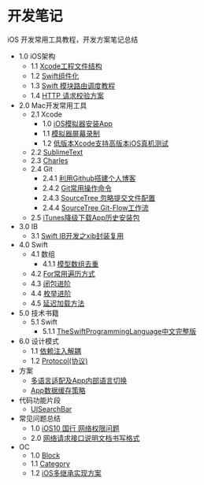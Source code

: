 # 开发笔记
iOS 开发常用工具教程，开发方案笔记总结

* 1.0 iOS架构
	* 1.1 [Xcode工程文件结构](https://github.com/LengYi/Note/blob/master/1.0/1.1/Xcode工程文件结构/工程文件结构.md)
	* 1.2 [Swift组件化](1.0/1.2/componentization.md)
	* 1.3 [Swift 模块路由调度教程](https://github.com/LengYi/TestURLNav)
	* 1.4 [HTTP 请求校验方案](1.0/1.4/authod.md)
* 2.0 Mac开发常用工具
	* 2.1 Xcode
		* 1.0 [iOS模拟器安装App](2.0/2.1/1.0/iOS模拟器安装App.md)
		* 1.1 [模拟器屏幕录制](2.0/2.1/1.1/record.md) 
		* 1.2 [低版本Xcode支持高版本iOS真机测试](2.0/2.1/1.2/run.md)
	* 2.2 [SublimeText](https://github.com/LengYi/Note/blob/master/2.0/2.2/SublimeText.md)
	* 2.3 [Charles](https://github.com/LengYi/Note/blob/master/2.0/2.3/Charles.md)
	* 2.4 Git
		* 2.4.1 [利用Github搭建个人博客](https://github.com/LengYi/Note/blob/master/2.0/2.4/2.4.1/blog.md)
		* 2.4.2 [Git常用操作命令](https://github.com/LengYi/Note/blob/master/2.0/2.4/2.4.2/command.md)
		* 2.4.3 [SourceTree 忽略提交文件配置](https://github.com/LengYi/Note/blob/master/2.0/2.4/2.4.3/gitignore.md)
		* 2.4.4 [SourceTree Git-Flow工作流](https://github.com/LengYi/Note/blob/master/2.0/2.4/2.4.4/SourceTree.md)
	* 2.5 [iTunes降级下载App历史安装包](2.0/2.5/) 
* 3.0 IB
	* 3.1 [Swift IB开发之xib封装复用](https://github.com/LengYi/Note/blob/master/3.0/3.1/xib.md) 
* 4.0 Swift
	* 4.1 数组
		* 4.1.1 [模型数组去重](https://github.com/LengYi/Note/blob/master/4.0/4.1/4.1.1/模型数组去重.md)
	* 4.2 [For常用遍历方式](https://github.com/LengYi/Note/blob/master/4.0/4.2/For.md)
	* 4.3 [闭包进阶](https://github.com/LengYi/Note/blob/master/4.0/4.3/Closure.md)
	* 4.4 [枚举进阶](https://github.com/LengYi/Note/blob/master/4.0/4.4/Enum.md)
	* 4.5 [延迟加载方法](https://github.com/LengYi/Note/blob/master/4.0/4.5/DelayExcuse.md)
* 5.0 技术书籍
	* 5.1 Swift
		* 5.1.1 [TheSwiftProgrammingLanguage中文完整版](https://github.com/LengYi/Note/blob/master/5.0/5.1/5.1.1/TheSwiftProgrammingLanguage中文完整版.pdf) 
* 6.0 设计模式
	* 1.1 [依赖注入解耦](https://github.com/LengYi/Note/blob/master/6.0/1.1/deIn.md)
	* 1.2 [Protocol(协议)](https://github.com/LengYi/Note/blob/master/6.0/1.2/Protocol.md)
* 方案
	* [多语言适配及App内部语言切换](https://github.com/LengYi/MultiLanguage/tree/master)
	* [App数据缓存策略](9.0/1.0/cache.md)
* 代码功能片段
	* [UISearchBar](8.0/UISearchBar/searchBar.md) 
*  常见问题总结
	* 1.0 [iOS10 国行 网络权限问题](7.0/1.0/iOS10.md) 
	* 2.0 [网络请求接口说明文档书写格式](7.0/1.1/api.md)
* OC
	* 1.0 [Block](10.0/1.0/block.md)
	* 1.1 [Category](10.0/1.1/category.md)
	* 1.2 [iOS多继承实现方案](10.0/1.2/mult.md)

	